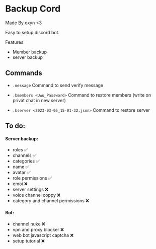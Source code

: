 # Backup Cord

Made By oxyn <3

Easy to setup discord bot.

Features:
 - Member backup
 - server backup
 



## Commands

- `.message`
 Command to send verify message

- `.bmembers <Uwu_Password>` 
 Command to restore members (write on privat chat in new server)

- `.bserver <2023-03-05_15-01-32.json>` 
 Command to restore server



## To do:

#### Server backup:
 - roles ✅
 - channels ✅
 - categories ✅
 - name ✅
 - avatar ✅
 - role permissions ✅
 - emoi ❌
 - server settings ❌
 - voice channel coppy ❌
 - category and channel permissions ❌

#### Bot:
 - channel nuke ❌
 - vpn and proxy blocker ❌
 - web bot javascript captcha ❌
 - setup tutorial ❌


